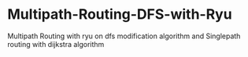 # Multipath-Routing-DFS-with-Ryu
Multipath Routing with ryu on dfs modification algorithm and Singlepath routing with dijkstra algorithm
